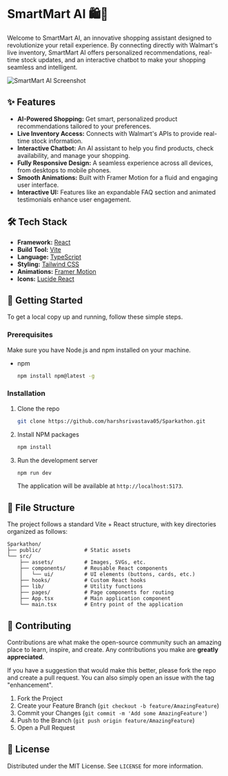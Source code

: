 # SmartMart AI 🛍️🤖

Welcome to SmartMart AI, an innovative shopping assistant designed to revolutionize your retail experience. By connecting directly with Walmart's live inventory, SmartMart AI offers personalized recommendations, real-time stock updates, and an interactive chatbot to make your shopping seamless and intelligent.

![SmartMart AI Screenshot](https://i.imgur.com/r62Y2n5.png)

## ✨ Features

- **AI-Powered Shopping:** Get smart, personalized product recommendations tailored to your preferences.
- **Live Inventory Access:** Connects with Walmart's APIs to provide real-time stock information.
- **Interactive Chatbot:** An AI assistant to help you find products, check availability, and manage your shopping.
- **Fully Responsive Design:** A seamless experience across all devices, from desktops to mobile phones.
- **Smooth Animations:** Built with Framer Motion for a fluid and engaging user interface.
- **Interactive UI:** Features like an expandable FAQ section and animated testimonials enhance user engagement.

## 🛠️ Tech Stack

- **Framework:** [React](https://reactjs.org/)
- **Build Tool:** [Vite](https://vitejs.dev/)
- **Language:** [TypeScript](https://www.typescriptlang.org/)
- **Styling:** [Tailwind CSS](https://tailwindcss.com/)
- **Animations:** [Framer Motion](https://www.framer.com/motion/)
- **Icons:** [Lucide React](https://lucide.dev/)

## 🚀 Getting Started

To get a local copy up and running, follow these simple steps.

### Prerequisites

Make sure you have Node.js and npm installed on your machine.
- npm
  ```sh
  npm install npm@latest -g
  ```

### Installation

1. Clone the repo
   ```sh
   git clone https://github.com/harshsrivastava05/Sparkathon.git
   ```
2. Install NPM packages
   ```sh
   npm install
   ```
3. Run the development server
   ```sh
   npm run dev
   ```
   The application will be available at `http://localhost:5173`.

## 📂 File Structure

The project follows a standard Vite + React structure, with key directories organized as follows:

```
Sparkathon/
├── public/              # Static assets
└── src/
    ├── assets/          # Images, SVGs, etc.
    ├── components/      # Reusable React components
    │   └── ui/          # UI elements (buttons, cards, etc.)
    ├── hooks/           # Custom React hooks
    ├── lib/             # Utility functions
    ├── pages/           # Page components for routing
    ├── App.tsx          # Main application component
    └── main.tsx         # Entry point of the application
```

## 🤝 Contributing

Contributions are what make the open-source community such an amazing place to learn, inspire, and create. Any contributions you make are **greatly appreciated**.

If you have a suggestion that would make this better, please fork the repo and create a pull request. You can also simply open an issue with the tag "enhancement".

1. Fork the Project
2. Create your Feature Branch (`git checkout -b feature/AmazingFeature`)
3. Commit your Changes (`git commit -m 'Add some AmazingFeature'`)
4. Push to the Branch (`git push origin feature/AmazingFeature`)
5. Open a Pull Request

## 📄 License

Distributed under the MIT License. See `LICENSE` for more information.
